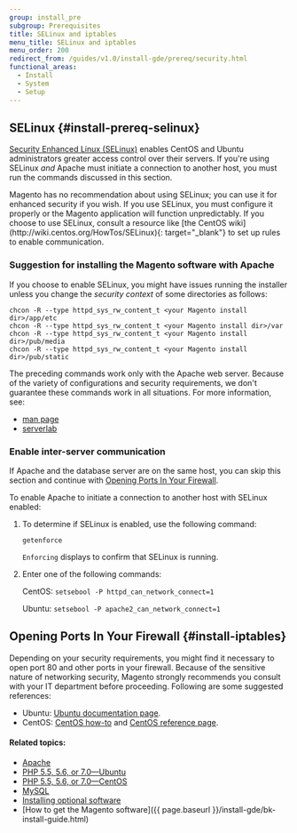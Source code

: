 ```yaml
---
group: install_pre
subgroup: Prerequisites
title: SELinux and iptables
menu_title: SELinux and iptables
menu_order: 200
redirect_from: /guides/v1.0/install-gde/prereq/security.html
functional_areas:
  - Install
  - System
  - Setup
---
```


## SELinux   {#install-prereq-selinux}

<a href="http://selinuxproject.org/page/Main_Page" target="_blank">Security Enhanced Linux (SELinux)</a> enables CentOS and Ubuntu administrators greater access control over their servers. If you're using SELinux *and* Apache must initiate a connection to another host, you must run the commands discussed in this section.

<div class="bs-callout bs-callout-info" id="info" markdown="1">
Magento has no recommendation about using SELinux; you can use it for enhanced security if you wish. If you use SELinux, you must configure it properly or the Magento application will function unpredictably. If you choose to use SELinux, consult a resource like [the CentOS wiki](http://wiki.centos.org/HowTos/SELinux){: target="_blank"} to set up rules to enable communication.
</div>

### Suggestion for installing the Magento software with Apache

If you choose to enable SELinux, you might have issues running the installer unless you change the *security context* of some directories as follows:

	chcon -R --type httpd_sys_rw_content_t <your Magento install dir>/app/etc
	chcon -R --type httpd_sys_rw_content_t <your Magento install dir>/var
	chcon -R --type httpd_sys_rw_content_t <your Magento install dir>/pub/media
	chcon -R --type httpd_sys_rw_content_t <your Magento install dir>/pub/static

The preceding commands work only with the Apache web server. Because of the variety of configurations and security requirements, we don't guarantee these commands work in all situations. For more information, see:

*	<a href="http://linux.die.net/man/8/httpd_selinux" target="_blank">man page</a>
*	<a href="http://www.serverlab.ca/tutorials/linux/web-servers-linux/configuring-selinux-policies-for-apache-web-servers/" target="_blank">serverlab</a>

### Enable inter-server communication

If Apache and the database server are on the same host, you can skip this section and continue with <a href="#install-iptables">Opening Ports In Your Firewall</a>.

To enable Apache to initiate a connection to another host with SELinux enabled:

1.	To determine if SELinux is enabled, use the following command:

		getenforce

	`Enforcing` displays to confirm that SELinux is running.

2.	Enter one of the following commands:

	CentOS: `setsebool -P httpd_can_network_connect=1`

	Ubuntu: `setsebool -P apache2_can_network_connect=1`

## Opening Ports In Your Firewall   {#install-iptables}

Depending on your security requirements, you might find it necessary to open port 80 and other ports in your firewall. Because of the sensitive nature of networking security, Magento strongly recommends you consult with your IT department before proceeding. Following are some suggested references:

*	Ubuntu: <a href="https://help.ubuntu.com/community/IptablesHowTo" target="_blank">Ubuntu documentation page</a>.
*	CentOS: <a href="http://wiki.centos.org/HowTos/Network/IPTables" target="_blank">CentOS how-to</a> and <a href="http://www.centos.org/docs/4/4.5/Security_Guide/s1-firewall-ipt-basic.html" target="_blank">CentOS reference page</a>.

#### Related topics:

*	<a href="{{ page.baseurl }}/install-gde/prereq/apache.html">Apache</a>
*	<a href="{{ page.baseurl }}/install-gde/prereq/php-ubuntu.html">PHP 5.5, 5.6, or 7.0&mdash;Ubuntu</a>
*	<a href="{{ page.baseurl }}/install-gde/prereq/php-centos.html">PHP 5.5, 5.6, or 7.0&mdash;CentOS</a>
*	<a href="{{ page.baseurl }}/install-gde/prereq/mysql.html">MySQL</a>
*	<a href="{{ page.baseurl }}/install-gde/prereq/optional.html">Installing optional software</a>
*	[How to get the Magento software]({{ page.baseurl }}/install-gde/bk-install-guide.html)
